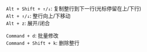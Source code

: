 `Alt + Shift + ↑/↓`: 复制整行到下一行(光标停留在上/下行)  
`Alt + ↑/↓`: 整行向上/下移动  
`Alt + z`: 展开/闭合  

`Command + d`: 批量修改  
`Command + Shift + k`: 删除整行
